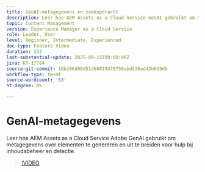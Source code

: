 ```yaml
---
title: GenAI-metagegevens en zoekopdracht
description: Leer hoe AEM Assets as a Cloud Service GenAI gebruikt om metagegevens over elementen te genereren en te verhogen voor contentbeheer en detectie.
topic: Content Management
version: Experience Manager as a Cloud Service
role: Leader, User
level: Beginner, Intermediate, Experienced
doc-type: Feature Video
duration: 233
last-substantial-update: 2025-09-15T00:00:00Z
jira: KT-17784
source-git-commit: 16b106d88d51d68819470758abd536ad42b019db
workflow-type: tm+mt
source-wordcount: '53'
ht-degree: 0%

---
```



# GenAI-metagegevens

Leer hoe AEM Assets as a Cloud Service Adobe GenAI gebruikt om metagegevens over elementen te genereren en uit te breiden voor hulp bij inhoudsbeheer en detectie.

>[!VIDEO](https://video.tv.adobe.com/v/3474891/?learn=on&enablevpops)
